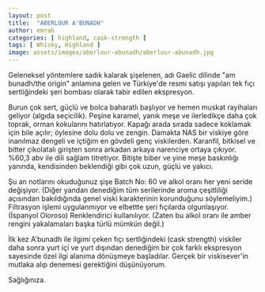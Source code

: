 ```yaml
---
layout: post
title:  "ABERLOUR A'BUNADH"
author: emrah
categories: [ highland, cask-strength ]
tags: [ Whisky, Highland ]
image: assets/images/aberlour-abunadh/aberlour-abunadh.jpg
---
```


Geleneksel yöntemlere sadık kalarak şişelenen, adı Gaelic dilinde "am bunadh/the origin" anlamına gelen ve Türkiye'de resmi satışı yapılan tek fıçı sertliğindeki şeri bombası olarak tabir edilen ekspresyon. 

Burun çok sert, güçlü ve bolca baharatlı başlıyor ve hemen muskat rayihaları geliyor (algıda seçicilik). Peşine karamel, yanık meşe ve ilerledikçe daha çok toprak, orman kokularını hatırlatıyor. Kapağı arada sırada sadece koklamak için bile açılır; öylesine dolu dolu ve zengin.
Damakta NAS bir viskiye göre inanılmaz dengeli ve içtiğim en gövdeli genç viskilerden. Karanfil, bitkisel ve bitter çikolatalı girişten sonra arkadan arkaya narenciye ortaya çıkıyor. %60,3 abv ile dili sağlam titretiyor. 
Bitişte biber ve yine meşe baskınlığı yanında, kendisinden beklendiği gibi çok uzun, güçlü ve yakıcı. 

Şu an notlarını okuduğunuz şişe Batch No: 60 ve alkol oranı her yeni seride değişiyor. (Diğer yandan denediğim tüm serilerinde aroma çeşitliliği açısından bakıldığında genel viski karakterinin korunduğunu söylemeliyim.) Filtrasyon işlemi uygulanmıyor ve elbettte şeri fıçılarda olgunlaşıyor. (İspanyol Oloroso) Renklendirici kullanılıyor. (Zaten bu alkol oranı ile amber rengini yakalamaları başka türlü mümkün değil.) 

İlk kez A'bunadh ile ilgimi çeken fıçı sertliğindeki (cask strength) viskiler daha sonra yurt içi ve yurt dışından denediğim bir çok farklı ekspresyon sayesinde özel ilgi alanıma dönüşmeye başladılar. Gerçek bir viskisever'in mutlaka alıp denemesi gerektiğini düşünüyorum. 

Sağlığınıza.
